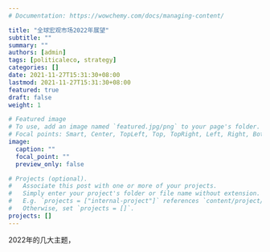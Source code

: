 ```yaml
---
# Documentation: https://wowchemy.com/docs/managing-content/

title: "全球宏观市场2022年展望"
subtitle: ""
summary: ""
authors: [admin]
tags: [politicaleco, strategy]
categories: []
date: 2021-11-27T15:31:30+08:00
lastmod: 2021-11-27T15:31:30+08:00
featured: true
draft: false
weight: 1

# Featured image
# To use, add an image named `featured.jpg/png` to your page's folder.
# Focal points: Smart, Center, TopLeft, Top, TopRight, Left, Right, BottomLeft, Bottom, BottomRight.
image:
  caption: ""
  focal_point: ""
  preview_only: false

# Projects (optional).
#   Associate this post with one or more of your projects.
#   Simply enter your project's folder or file name without extension.
#   E.g. `projects = ["internal-project"]` references `content/project/deep-learning/index.md`.
#   Otherwise, set `projects = []`.
projects: []
---
```


2022年的几大主题，

<!--more-->

